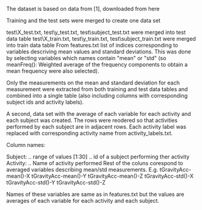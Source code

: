The dataset is based on data from [1], downloaded from here

Training and the test sets were merged to create one data set

test\X_test.txt, test\y_test.txt, test\subject_test.txt were merged into test data table
test\X_train.txt, test\y_train.txt, test\subject_train.txt were merged into train data table
From features.txt list of indices corresponding to variables descriving mean values and standard deviations. This was done by selecting variables which names contain "mean" or "std" (so meanFreq(): Weighted average of the frequency components to obtain a mean frequency were also selected).

Only the measurements on the mean and standard deviation for each measurement were extracted from both training and test data tables and combined into a single table (also including columns with corresponding subject ids and activity labels).

A second, data set with the average of each variable for each activity and each subject was created. The rows were reodered so that activities performed by each subject are in adjacent rows.
Each activity label was replaced with corresponding activity name from activity_labels.txt.

Column names:

Subject: .. range of values [1:30] .. id of a subject performing ther activity
Activity: .. Name of activity performed
Rest of the coluns corespond to averaged variables describing mean/std measurements. E.g. tGravityAcc-mean()-X tGravityAcc-mean()-Y tGravityAcc-mean()-Z tGravityAcc-std()-X tGravityAcc-std()-Y tGravityAcc-std()-Z

Names of these variables are same as in features.txt but the values are averages of each variable for each activity and each subject.
